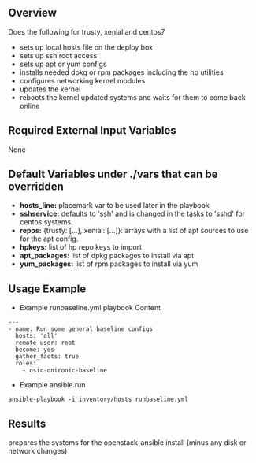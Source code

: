 ## Overview

Does the following for trusty, xenial and centos7

  - sets up local hosts file on the deploy box
  - sets up ssh root access
  - sets up apt or yum configs
  - installs needed dpkg or rpm packages including the hp utilities 
  - configures networking kernel modules
  - updates the kernel  
  - reboots the kernel updated systems and waits for them to come back online


## Required External Input Variables

None


## Default Variables under ./vars that can be overridden

  - **hosts_line:** placemark var to be used later in the playbook
  - **sshservice:** defaults to 'ssh' and is changed in the tasks to 'sshd' for centos systems.
  - **repos:** {trusty: [...], xenial: [...]}: arrays with a list of apt sources to use for the apt config.
  - **hpkeys:** list of hp repo keys to import 
  - **apt_packages:** list of dpkg packages to install via apt
  - **yum_packages:** list of rpm packages to install via yum


## Usage Example


  - Example runbaseline.yml playbook Content

```
---
- name: Run some general baseline configs
  hosts: 'all'
  remote_user: root
  become: yes
  gather_facts: true
  roles:
    - osic-onironic-baseline
```


- Example ansible run

```
ansible-playbook -i inventory/hosts runbaseline.yml
```

## Results 

prepares the systems for the openstack-ansible install (minus any disk or network changes)

